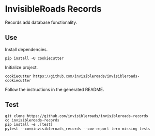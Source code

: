 # InvisibleRoads Records

Records add database functionality.

## Use

Install dependencies.

    pip install -U cookiecutter

Initialize project.

    cookiecutter https://github.com/invisibleroads/invisibleroads-cookiecutter

Follow the instructions in the generated README.

## Test

    git clone https://github.com/invisibleroads/invisibleroads-records
    cd invisibleroads-records
    pip install -e .[test]
    pytest --cov=invisibleroads_records --cov-report term-missing tests
